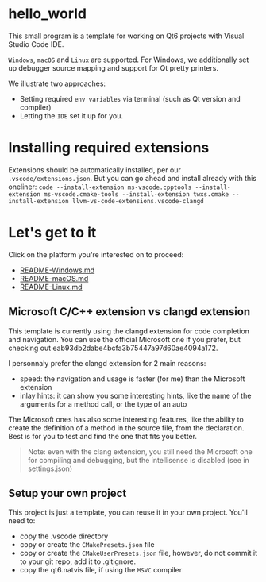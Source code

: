 # hello_world

This small program is a template for working on Qt6 projects with Visual Studio Code IDE.

`Windows`, `macOS` and `Linux` are supported. For Windows, we additionally set up debugger source mapping and support for Qt pretty printers.

We illustrate two approaches:
- Setting required `env variables` via terminal (such as Qt version and compiler)
- Letting the `IDE` set it up for you.


# Installing required extensions

Extensions should be automatically installed, per our `.vscode/extensions.json`. But you can go ahead and install already with this oneliner:
`code --install-extension ms-vscode.cpptools --install-extension ms-vscode.cmake-tools --install-extension twxs.cmake --install-extension llvm-vs-code-extensions.vscode-clangd`

# Let's get to it

Click on the platform you're interested on to proceed:
- [README-Windows.md](README-Windows.md)
- [README-macOS.md](README-macOS.md)
- [README-Linux.md](README-Linux.md)


## Microsoft C/C++ extension vs clangd extension

This template is currently using the clangd extension for code completion and navigation. You can use the official Microsoft one if you prefer, but checking out eab93db2dabe4bcfa3b75447a97d60ae4094a172.

I personnaly prefer the clangd extension for 2 main reasons:
- speed: the navigation and usage is faster (for me) than the Microsoft extension
- inlay hints: it can show you some interesting hints, like the name of the arguments for a method call, or the type of an auto

The Microsoft ones has also some interesting features, like the ability to create the definition of a method in the source file, from the declaration. Best is for you to test and find the one that fits you better.

> Note: even with the clang extension, you still need the Microsoft one for compiling and debugging, but the intellisense is disabled (see in settings.json)

## Setup your own project

This project is just a template, you can reuse it in your own project. You'll need to:
- copy the .vscode directory
- copy or create the `CMakePresets.json` file
- copy or create the `CMakeUserPresets.json` file, however, do not commit it to your git repo, add it to .gitignore.
- copy the qt6.natvis file, if using the `MSVC` compiler


